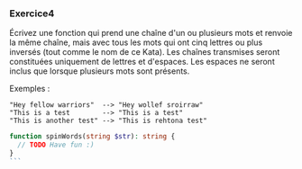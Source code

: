 ### Exercice4
Écrivez une fonction qui prend une chaîne d'un ou plusieurs mots et renvoie la même chaîne, mais avec tous les mots qui ont cinq lettres ou plus inversés (tout comme le nom de ce Kata). Les chaînes transmises seront constituées uniquement de lettres et d'espaces. Les espaces ne seront inclus que lorsque plusieurs mots sont présents.

Exemples :
```
"Hey fellow warriors"  --> "Hey wollef sroirraw" 
"This is a test        --> "This is a test" 
"This is another test" --> "This is rehtona test"
```

````php
function spinWords(string $str): string {
  // TODO Have fun :)
}
```